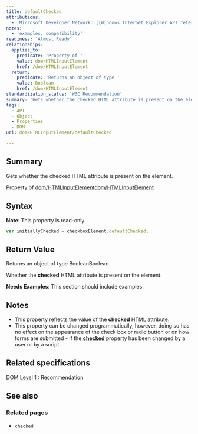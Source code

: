 ```yaml
---
title: defaultChecked
attributions:
  - 'Microsoft Developer Network: [[Windows Internet Explorer API reference](http://msdn.microsoft.com/en-us/library/ie/hh828809%28v=vs.85%29.aspx) Article]'
notes:
  - 'examples, compatibility'
readiness: 'Almost Ready'
relationships:
  applies_to:
    predicate: 'Property of '
    value: dom/HTMLInputElement
    href: /dom/HTMLInputElement
  return:
    predicate: 'Returns an object of type '
    value: Boolean
    href: /dom/HTMLInputElement
standardization_status: 'W3C Recommendation'
summary: 'Gets whether the checked HTML attribute is present on the element.'
tags:
  - API
  - Object
  - Properties
  - DOM
uri: dom/HTMLInputElement/defaultChecked

---
```

## Summary

Gets whether the checked HTML attribute is present on the element.

Property of [dom/HTMLInputElement](/dom/HTMLInputElement)[dom/HTMLInputElement](/dom/HTMLInputElement)

## Syntax

**Note**: This property is read-only.

``` js
var initiallyChecked = checkboxElement.defaultChecked;
```

## Return Value

Returns an object of type BooleanBoolean

Whether the **checked** HTML attribute is present on the element.

**Needs Examples**: This section should include examples.

## Notes

-   This property reflects the value of the **checked** HTML attribute.
-   This property can be changed programmatically, however, doing so has no effect on the appearance of the check box or radio button or on how forms are submitted - if the [**checked**](/dom/HTMLInputElement/checked) property has been changed by a user or by a script.

## Related specifications

[DOM Level 1](http://www.w3.org/TR/REC-DOM-Level-1/)
:   Recommendation

## See also

### Related pages

-   `checked`
